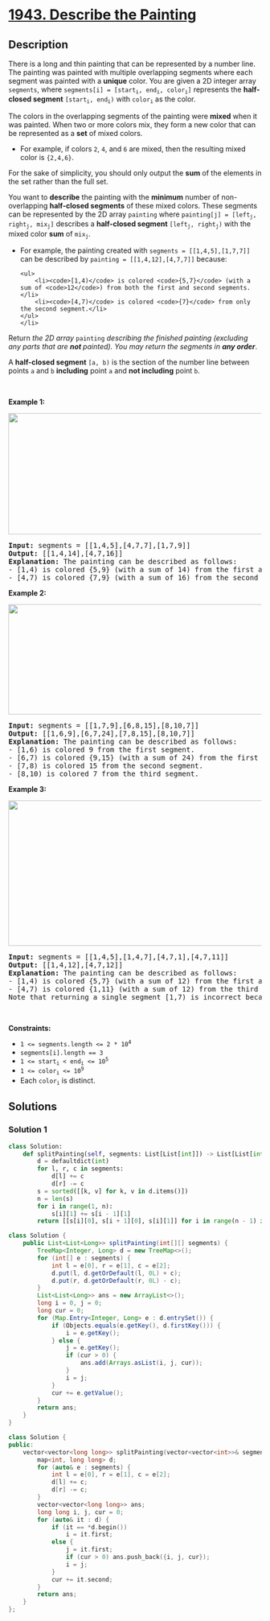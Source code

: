 # [1943. Describe the Painting](https://leetcode.com/problems/describe-the-painting)


## Description

<p>There is a long and thin painting that can be represented by a number line. The painting was painted with multiple overlapping segments where each segment was painted with a <strong>unique</strong> color. You are given a 2D integer array <code>segments</code>, where <code>segments[i] = [start<sub>i</sub>, end<sub>i</sub>, color<sub>i</sub>]</code> represents the <strong>half-closed segment</strong> <code>[start<sub>i</sub>, end<sub>i</sub>)</code> with <code>color<sub>i</sub></code> as the color.</p>

<p>The colors in the overlapping segments of the painting were <strong>mixed</strong> when it was painted. When two or more colors mix, they form a new color that can be represented as a <strong>set</strong> of mixed colors.</p>

<ul>
	<li>For example, if colors <code>2</code>, <code>4</code>, and <code>6</code> are mixed, then the resulting mixed color is <code>{2,4,6}</code>.</li>
</ul>

<p>For the sake of simplicity, you should only output the <strong>sum</strong> of the elements in the set rather than the full set.</p>

<p>You want to <strong>describe</strong> the painting with the <strong>minimum</strong> number of non-overlapping <strong>half-closed segments</strong> of these mixed colors. These segments can be represented by the 2D array <code>painting</code> where <code>painting[j] = [left<sub>j</sub>, right<sub>j</sub>, mix<sub>j</sub>]</code> describes a <strong>half-closed segment</strong> <code>[left<sub>j</sub>, right<sub>j</sub>)</code> with the mixed color <strong>sum</strong> of <code>mix<sub>j</sub></code>.</p>

<ul>
	<li>For example, the painting created with <code>segments = [[1,4,5],[1,7,7]]</code> can be described by <code>painting = [[1,4,12],[4,7,7]]</code> because:

    <ul>
    	<li><code>[1,4)</code> is colored <code>{5,7}</code> (with a sum of <code>12</code>) from both the first and second segments.</li>
    	<li><code>[4,7)</code> is colored <code>{7}</code> from only the second segment.</li>
    </ul>
    </li>

</ul>

<p>Return <em>the 2D array </em><code>painting</code><em> describing the finished painting (excluding any parts that are <strong>not </strong>painted). You may return the segments in <strong>any order</strong></em>.</p>

<p>A <strong>half-closed segment</strong> <code>[a, b)</code> is the section of the number line between points <code>a</code> and <code>b</code> <strong>including</strong> point <code>a</code> and <strong>not including</strong> point <code>b</code>.</p>

<p>&nbsp;</p>
<p><strong class="example">Example 1:</strong></p>
<img alt="" src="https://spcdn.pages.dev/leetcode/problems/1943.Describe%20the%20Painting/images/1.png" style="width: 529px; height: 241px;" />
<pre>
<strong>Input:</strong> segments = [[1,4,5],[4,7,7],[1,7,9]]
<strong>Output:</strong> [[1,4,14],[4,7,16]]
<strong>Explanation: </strong>The painting can be described as follows:
- [1,4) is colored {5,9} (with a sum of 14) from the first and third segments.
- [4,7) is colored {7,9} (with a sum of 16) from the second and third segments.
</pre>

<p><strong class="example">Example 2:</strong></p>
<img alt="" src="https://spcdn.pages.dev/leetcode/problems/1943.Describe%20the%20Painting/images/2.png" style="width: 532px; height: 219px;" />
<pre>
<strong>Input:</strong> segments = [[1,7,9],[6,8,15],[8,10,7]]
<strong>Output:</strong> [[1,6,9],[6,7,24],[7,8,15],[8,10,7]]
<strong>Explanation: </strong>The painting can be described as follows:
- [1,6) is colored 9 from the first segment.
- [6,7) is colored {9,15} (with a sum of 24) from the first and second segments.
- [7,8) is colored 15 from the second segment.
- [8,10) is colored 7 from the third segment.
</pre>

<p><strong class="example">Example 3:</strong></p>
<img alt="" src="https://spcdn.pages.dev/leetcode/problems/1943.Describe%20the%20Painting/images/c1.png" style="width: 529px; height: 289px;" />
<pre>
<strong>Input:</strong> segments = [[1,4,5],[1,4,7],[4,7,1],[4,7,11]]
<strong>Output:</strong> [[1,4,12],[4,7,12]]
<strong>Explanation: </strong>The painting can be described as follows:
- [1,4) is colored {5,7} (with a sum of 12) from the first and second segments.
- [4,7) is colored {1,11} (with a sum of 12) from the third and fourth segments.
Note that returning a single segment [1,7) is incorrect because the mixed color sets are different.
</pre>

<p>&nbsp;</p>
<p><strong>Constraints:</strong></p>

<ul>
	<li><code>1 &lt;= segments.length &lt;= 2 * 10<sup>4</sup></code></li>
	<li><code>segments[i].length == 3</code></li>
	<li><code>1 &lt;= start<sub>i</sub> &lt; end<sub>i</sub> &lt;= 10<sup>5</sup></code></li>
	<li><code>1 &lt;= color<sub>i</sub> &lt;= 10<sup>9</sup></code></li>
	<li>Each <code>color<sub>i</sub></code> is distinct.</li>
</ul>

## Solutions

### Solution 1

<!-- tabs:start -->

```python
class Solution:
    def splitPainting(self, segments: List[List[int]]) -> List[List[int]]:
        d = defaultdict(int)
        for l, r, c in segments:
            d[l] += c
            d[r] -= c
        s = sorted([[k, v] for k, v in d.items()])
        n = len(s)
        for i in range(1, n):
            s[i][1] += s[i - 1][1]
        return [[s[i][0], s[i + 1][0], s[i][1]] for i in range(n - 1) if s[i][1]]
```

```java
class Solution {
    public List<List<Long>> splitPainting(int[][] segments) {
        TreeMap<Integer, Long> d = new TreeMap<>();
        for (int[] e : segments) {
            int l = e[0], r = e[1], c = e[2];
            d.put(l, d.getOrDefault(l, 0L) + c);
            d.put(r, d.getOrDefault(r, 0L) - c);
        }
        List<List<Long>> ans = new ArrayList<>();
        long i = 0, j = 0;
        long cur = 0;
        for (Map.Entry<Integer, Long> e : d.entrySet()) {
            if (Objects.equals(e.getKey(), d.firstKey())) {
                i = e.getKey();
            } else {
                j = e.getKey();
                if (cur > 0) {
                    ans.add(Arrays.asList(i, j, cur));
                }
                i = j;
            }
            cur += e.getValue();
        }
        return ans;
    }
}
```

```cpp
class Solution {
public:
    vector<vector<long long>> splitPainting(vector<vector<int>>& segments) {
        map<int, long long> d;
        for (auto& e : segments) {
            int l = e[0], r = e[1], c = e[2];
            d[l] += c;
            d[r] -= c;
        }
        vector<vector<long long>> ans;
        long long i, j, cur = 0;
        for (auto& it : d) {
            if (it == *d.begin())
                i = it.first;
            else {
                j = it.first;
                if (cur > 0) ans.push_back({i, j, cur});
                i = j;
            }
            cur += it.second;
        }
        return ans;
    }
};
```

<!-- tabs:end -->

<!-- end -->
